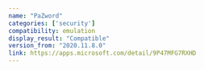 ```yaml
---
name: "PaZword"
categories: ['security']
compatibility: emulation
display_result: "Compatible"
version_from: "2020.11.8.0"
link: https://apps.microsoft.com/detail/9P47MFG7RXHD
---
```

